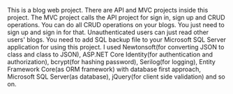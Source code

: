 This is a blog web project. There are API and MVC projects inside this project. The MVC project calls the API project for sign in, sign up and CRUD operations. You can
do all CRUD operations on your blogs. You just need to sign up and sign in for that. Unauthenticated users can just read other users' blogs. You need to add SQL 
backup file to your Microsoft SQL Server application for using this project. I used Newtonsoft(for converting JSON to class and class to JSON), ASP.NET Core Identity(for authentication and authorization), bcrypt(for hashing password), Serilog(for logging), Entity Framework Core(as ORM framework) with database first approach, Microsoft SQL Server(as database), jQuery(for client side validation) and so on.
